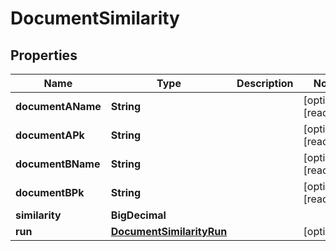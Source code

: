 

# DocumentSimilarity


## Properties

| Name | Type | Description | Notes |
|------------ | ------------- | ------------- | -------------|
|**documentAName** | **String** |  |  [optional] [readonly] |
|**documentAPk** | **String** |  |  [optional] [readonly] |
|**documentBName** | **String** |  |  [optional] [readonly] |
|**documentBPk** | **String** |  |  [optional] [readonly] |
|**similarity** | **BigDecimal** |  |  |
|**run** | [**DocumentSimilarityRun**](DocumentSimilarityRun.md) |  |  [optional] |



